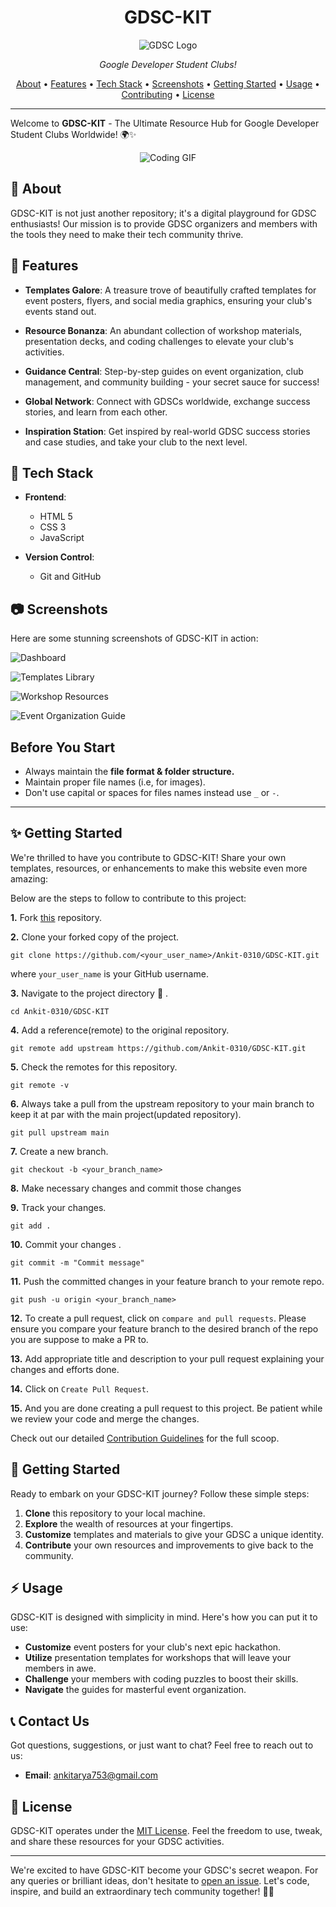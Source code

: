 <h1 align="center">GDSC-KIT</h1>

<p align="center">
  <img src="gdsc img.png" alt="GDSC Logo">
</p>

<p align="center">
  <em> Google Developer Student Clubs!</em>
</p>

<p align="center">
  <a href="#about">About</a> •
  <a href="#features">Features</a> •
  <a href="#tech-stack">Tech Stack</a> •
  <a href="#screenshots">Screenshots</a> •
  <a href="#getting-started">Getting Started</a> •
  <a href="#usage">Usage</a> •
  <a href="#contributing">Contributing</a> •
  <a href="#license">License</a>
</p>

---

Welcome to **GDSC-KIT** - The Ultimate Resource Hub for Google Developer Student Clubs Worldwide! 🌍✨

<p align="center">
  <img src="https://giphy.com/gifs/programming-2irU5fj7Y7aLSU1xnU" alt="Coding GIF">
</p>

## :rocket: About

GDSC-KIT is not just another repository; it's a digital playground for GDSC enthusiasts! Our mission is to provide GDSC organizers and members with the tools they need to make their tech community thrive.

## :star2: Features

- **Templates Galore**: A treasure trove of beautifully crafted templates for event posters, flyers, and social media graphics, ensuring your club's events stand out.

- **Resource Bonanza**: An abundant collection of workshop materials, presentation decks, and coding challenges to elevate your club's activities.

- **Guidance Central**: Step-by-step guides on event organization, club management, and community building - your secret sauce for success!

- **Global Network**: Connect with GDSCs worldwide, exchange success stories, and learn from each other.

- **Inspiration Station**: Get inspired by real-world GDSC success stories and case studies, and take your club to the next level.

## :wrench: Tech Stack

- **Frontend**: 
  - HTML 5
  - CSS 3
  - JavaScript 
  
- **Version Control**: 
  - Git and GitHub


## :camera: Screenshots

Here are some stunning screenshots of GDSC-KIT in action:


   ![Dashboard](screenshot/dashboard.png)


   ![Templates Library](screenshot/templates.png)


   ![Workshop Resources](screenshot/workshops.png)


   ![Event Organization Guide](screenshot/guide.png)
   

 ## Before You Start

- Always maintain the **file format & folder structure.**
- Maintain proper file names (i.e, for images).
- Don't use capital or spaces for files names instead use `_` or `-`.

---


<!-- GETTING STARTED -->

## :sparkles: Getting Started

We're thrilled to have you contribute to GDSC-KIT! Share your own templates, resources, or enhancements to make this website even more amazing:

Below are the steps to follow to contribute to this project:

**1.** Fork [this](https://github.com/Ankit-0310/GDSC-KIT) repository.

**2.** Clone your forked copy of the project.

```
git clone https://github.com/<your_user_name>/Ankit-0310/GDSC-KIT.git
```

where `your_user_name` is your GitHub username.

**3.** Navigate to the project directory :file_folder: .

```
cd Ankit-0310/GDSC-KIT
```

**4.** Add a reference(remote) to the original repository.

```
git remote add upstream https://github.com/Ankit-0310/GDSC-KIT.git
```

**5.** Check the remotes for this repository.

```
git remote -v
```

**6.** Always take a pull from the upstream repository to your main branch to keep it at par with the main project(updated repository).

```
git pull upstream main
```

**7.** Create a new branch.

```
git checkout -b <your_branch_name>
```

**8.** Make necessary changes and commit those changes

**9.** Track your changes.

```
git add .
```

**10.** Commit your changes .

```
git commit -m "Commit message"
```

**11.** Push the committed changes in your feature branch to your remote repo.

```
git push -u origin <your_branch_name>
```

**12.** To create a pull request, click on `compare and pull requests`. Please ensure you compare your feature branch to the desired branch of the repo you are suppose to make a PR to.

**13.** Add appropriate title and description to your pull request explaining your changes and efforts done.

**14.** Click on `Create Pull Request`.

**15.** And you are done creating a pull request to this project. Be patient while we review your code and merge the changes.

Check out our detailed [Contribution Guidelines](CONTRIBUTING.md) for the full scoop.


## :rocket: Getting Started

Ready to embark on your GDSC-KIT journey? Follow these simple steps:

1. **Clone** this repository to your local machine.
2. **Explore** the wealth of resources at your fingertips.
3. **Customize** templates and materials to give your GDSC a unique identity.
4. **Contribute** your own resources and improvements to give back to the community.

## :zap: Usage

GDSC-KIT is designed with simplicity in mind. Here's how you can put it to use:

- **Customize** event posters for your club's next epic hackathon.
- **Utilize** presentation templates for workshops that will leave your members in awe.
- **Challenge** your members with coding puzzles to boost their skills.
- **Navigate** the guides for masterful event organization.



## :telephone_receiver: Contact Us

Got questions, suggestions, or just want to chat? Feel free to reach out to us:

- **Email**: [ankitarya753@gmail.com](mailto:ankitarya753@gmail.com)

## :page_with_curl: License

GDSC-KIT operates under the [MIT License](LICENSE.md). Feel the freedom to use, tweak, and share these resources for your GDSC activities.

---

We're excited to have GDSC-KIT become your GDSC's secret weapon. For any queries or brilliant ideas, don't hesitate to [open an issue](https://github.com/Ankit-0310/GDSC-KIT/issues). Let's code, inspire, and build an extraordinary tech community together! 🚀🔥

